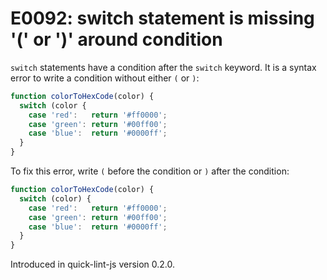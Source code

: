 # E0092: switch statement is missing '(' or ')' around condition

`switch` statements have a condition after the `switch` keyword. It is a syntax
error to write a condition without either `(` or `)`:

```javascript
function colorToHexCode(color) {
  switch (color {
    case 'red':   return '#ff0000';
    case 'green': return '#00ff00';
    case 'blue':  return '#0000ff';
  }
}
```

To fix this error, write `(` before the condition or `)` after the condition:

```javascript
function colorToHexCode(color) {
  switch (color) {
    case 'red':   return '#ff0000';
    case 'green': return '#00ff00';
    case 'blue':  return '#0000ff';
  }
}
```

Introduced in quick-lint-js version 0.2.0.
